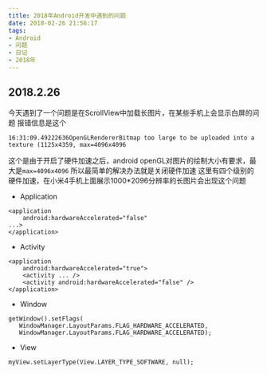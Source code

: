 ```yaml
---
title: 2018年Android开发中遇到的问题
date: 2018-02-26 21:56:17
tags:
- Android
- 问题
- 日记
- 2018年
---
```


## 2018.2.26
今天遇到了一个问题是在ScrollView中加载长图片，在某些手机上会显示白屏的问题
报错信息是这个
```
16:31:09.49222636OpenGLRendererBitmap too large to be uploaded into a texture (1125x4359, max=4096x4096
```
这个是由于开启了硬件加速之后，android openGL对图片的绘制大小有要求，最大是`max=4096x4096` 所以最简单的解决办法就是关闭硬件加速
这里有四个级别的硬件加速，在小米4手机上面展示1000*2096分辨率的长图片会出现这个问题
* Application
```
<application
    android:hardwareAccelerated="false"
...>
</application>
```

* Activity
```
<application
    android:hardwareAccelerated="true">
    <activity ... />
    <activity android:hardwareAccelerated="false" />
</application>
```
* Window
```
getWindow().setFlags(
   WindowManager.LayoutParams.FLAG_HARDWARE_ACCELERATED,
   WindowManager.LayoutParams.FLAG_HARDWARE_ACCELERATED);
```
* View
```
myView.setLayerType(View.LAYER_TYPE_SOFTWARE, null);
```

